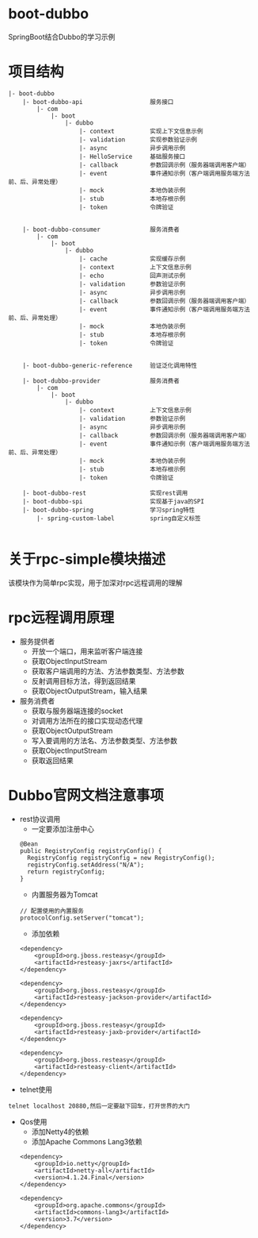 # boot-dubbo
SpringBoot结合Dubbo的学习示例

# 项目结构
```
|- boot-dubbo
    |- boot-dubbo-api                   服务接口
        |- com
            |- boot
                |- dubbo
                    |- context          实现上下文信息示例
                    |- validation       实现参数验证示例
                    |- async            异步调用示例
                    |- HelloService     基础服务接口
                    |- callback         参数回调示例（服务器端调用客户端）
                    |- event            事件通知示例（客户端调用服务端方法前、后、异常处理）
                    |- mock             本地伪装示例
                    |- stub             本地存根示例
                    |- token            令牌验证
                   
                    
    |- boot-dubbo-consumer              服务消费者
        |- com
            |- boot
                |- dubbo
                    |- cache            实现缓存示例
                    |- context          上下文信息示例
                    |- echo             回声测试示例
                    |- validation       参数验证示例
                    |- async            异步调用示例
                    |- callback         参数回调示例（服务器端调用客户端）                    
                    |- event            事件通知示例（客户端调用服务端方法前、后、异常处理）
                    |- mock             本地伪装示例
                    |- stub             本地存根示例
                    |- token            令牌验证
                   
                    
    |- boot-dubbo-generic-reference     验证泛化调用特性
    
    |- boot-dubbo-provider              服务消费者
        |- com
            |- boot
                |- dubbo
                    |- context          上下文信息示例
                    |- validation       参数验证示例
                    |- async            异步调用示例
                    |- callback         参数回调示例（服务器端调用客户端）
                    |- event            事件通知示例（客户端调用服务端方法前、后、异常处理）
                    |- mock             本地伪装示例
                    |- stub             本地存根示例
                    |- token            令牌验证
                   
    |- boot-dubbo-rest                  实现rest调用
    |- boot-dubbo-spi                   实现基于java的SPI
    |- boot-dubbo-spring                学习spring特性
        |- spring-custom-label          spring自定义标签
    
```

# 关于rpc-simple模块描述
该模块作为简单rpc实现，用于加深对rpc远程调用的理解
# rpc远程调用原理
- 服务提供者
    - 开放一个端口，用来监听客户端连接
    - 获取ObjectInputStream
    - 获取客户端调用的方法、方法参数类型、方法参数
    - 反射调用目标方法，得到返回结果
    - 获取ObjectOutputStream，输入结果
- 服务消费者
    - 获取与服务器端连接的socket
    - 对调用方法所在的接口实现动态代理
    - 获取ObjectOutputStream
    - 写入要调用的方法名、方法参数类型、方法参数
    - 获取ObjectInputStream
    - 获取返回结果

# Dubbo官网文档注意事项
- rest协议调用
    - 一定要添加注册中心
    ```
    @Bean
    public RegistryConfig registryConfig() {
      RegistryConfig registryConfig = new RegistryConfig();
      registryConfig.setAddress("N/A");
      return registryConfig;
    }
    ```
    - 内置服务器为Tomcat
    ```
    // 配置使用的內置服务
    protocolConfig.setServer("tomcat");
    ```
    - 添加依赖
    ```
    <dependency>
        <groupId>org.jboss.resteasy</groupId>
        <artifactId>resteasy-jaxrs</artifactId>
    </dependency>
    
    <dependency>
        <groupId>org.jboss.resteasy</groupId>
        <artifactId>resteasy-jackson-provider</artifactId>
    </dependency>
    
    <dependency>
        <groupId>org.jboss.resteasy</groupId>
        <artifactId>resteasy-jaxb-provider</artifactId>
    </dependency>
    
    <dependency>
        <groupId>org.jboss.resteasy</groupId>
        <artifactId>resteasy-client</artifactId>
    </dependency>
    ```
- telnet使用
```
telnet localhost 20880,然后一定要敲下回车，打开世界的大门
```
- Qos使用
    - 添加Netty4的依赖
    - 添加Apache Commons Lang3依赖
    ```
    <dependency>
        <groupId>io.netty</groupId>
        <artifactId>netty-all</artifactId>
        <version>4.1.24.Final</version>
    </dependency>
    
    <dependency>
        <groupId>org.apache.commons</groupId>
        <artifactId>commons-lang3</artifactId>
        <version>3.7</version>
    </dependency>
    ```